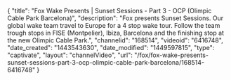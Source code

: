 {
    "title": "Fox Wake Presents | Sunset Sessions - Part 3 - OCP (Olimpic Cable Park Barcelona)",
    "description": "Fox presents Sunset Sessions. Our global wake team travel to Europe for a 4 stop wake tour. Follow the team trough stops in FISE (Montpelier), Ibiza, Barcelona and the finishing stop at the new Olimpic Cable Park.",
    "channelid": "168514",
    "videoid": "6416748",
    "date_created": "1443543630",
    "date_modified": "1449597815",
    "type": "captivate",
    "layout": "channelVideo",
    "url": "\/fox\/fox-wake-presents-sunset-sessions-part-3-ocp-olimpic-cable-park-barcelona\/168514-6416748"
}